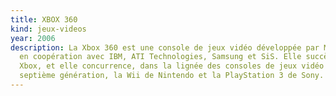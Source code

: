 ```yaml
---
title: XBOX 360
kind: jeux-videos
year: 2006
description: La Xbox 360 est une console de jeux vidéo développée par Microsoft,
  en coopération avec IBM, ATI Technologies, Samsung et SiS. Elle succède à la
  Xbox, et elle concurrence, dans la lignée des consoles de jeux vidéo de
  septième génération, la Wii de Nintendo et la PlayStation 3 de Sony.
---
```


